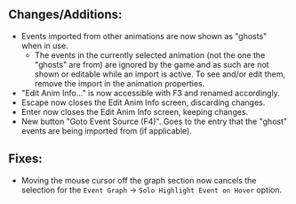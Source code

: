## **Changes/Additions**:
* Events imported from other animations are now shown as "ghosts" when in use.
  * The events in the currently selected animation (not the one the "ghosts" are from) are ignored by the game and as such are not shown or editable while an import is active. To see and/or edit them, remove the import in the animation properties.
* "Edit Anim Info..." is now accessible with F3 and renamed accordingly.
* Escape now closes the Edit Anim Info screen, discarding changes.
* Enter now closes the Edit Anim Info screen, keeping changes.
* New button "Goto Event Source (F4)". Goes to the entry that the "ghost" events are being imported from (if applicable).

## **Fixes**:
* Moving the mouse cursor off the graph section now cancels the selection for the `Event Graph` -> `Solo Highlight Event on Hover` option.
